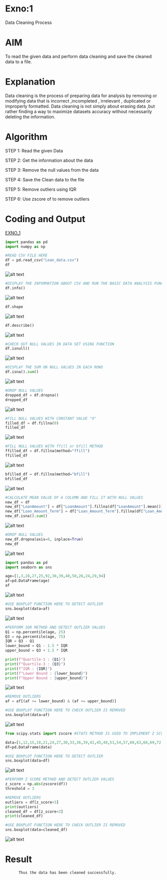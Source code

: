 # Exno:1
Data Cleaning Process

# AIM
To read the given data and perform data cleaning and save the cleaned data to a file.

# Explanation
Data cleaning is the process of preparing data for analysis by removing or modifying data that is incorrect ,incompleted , irrelevant , duplicated or improperly formatted. Data cleaning is not simply about erasing data ,but rather finding a way to maximize datasets accuracy without necessarily deleting the information.

# Algorithm
STEP 1: Read the given Data

STEP 2: Get the information about the data

STEP 3: Remove the null values from the data

STEP 4: Save the Clean data to the file

STEP 5: Remove outliers using IQR

STEP 6: Use zscore of to remove outliers

# Coding and Output

[EXNO_1](EXNO1_DS.ipynb)

```python
import pandas as pd
import numpy as np
```

```python
#READ CSV FILE HERE
df = pd.read_csv("Loan_data.csv")
df
```
![alt text](<Screenshot 2025-04-15 160251.png>)  

```python
#DISPLAY THE INFORMATION ABOUT CSV AND RUN THE BASIC DATA ANALYSIS FUNCTIONS
df.info()
```
![alt text](image.png)  

```python
df.shape
```
![alt text](image-1.png)  

```python
df.describe()
```
![alt text](image-2.png)  

```python
#CHECK OUT NULL VALUES IN DATA SET USING FUNCTION
df.isnull()
```
![alt text](image-3.png)  

```python
#DISPLAY THE SUM ON NULL VALUES IN EACH ROWS
df.isna().sum()
```
![alt text](image-4.png)  

```python
#DROP NULL VALUES
dropped_df = df.dropna()
dropped_df
```
![alt text](image-5.png)  

```python
#FILL NULL VALUES WITH CONSTANT VALUE "O"
filled_df = df.fillna(0)
filled_df
```
![alt text](image-6.png)  

```python
#FILL NULL VALUES WITH ffill or bfill METHOD
ffilled_df = df.fillna(method="ffill")
ffilled_df
```
![alt text](image-7.png)  

```python
bfilled_df = df.fillna(method="bfill")
bfilled_df
```
![alt text](image-8.png)  

```python
#CALCULATE MEAN VALUE OF A COLUMN AND FILL IT WITH NULL VALUES
new_df = df
new_df["LoanAmount"] = df["LoanAmount"].fillna(df["LoanAmount"].mean())
new_df["Loan_Amount_Term"] = df["Loan_Amount_Term"].fillna(df["Loan_Amount_Term"].mean())
new_df.isna().sum()

```
![alt text](image-9.png)  

```python
#DROP NULL VALUES
new_df.dropna(axis=0, inplace=True)
new_df
```
![alt text](image-10.png)  

```python
import pandas as pd
import seaborn as sns
```

```python
age=[1,3,28,27,25,92,30,39,40,50,26,24,29,94]
af=pd.DataFrame(age)
af
```
![alt text](image-11.png)  
 
```python
#USE BOXPLOT FUNCTION HERE TO DETECT OUTLIER
sns.boxplot(data=af)
```
![alt text](image-12.png)  

```python
#PERFORM IQR METHOD AND DETECT OUTLIER VALUES
Q1 = np.percentile(age, 25)
Q3 = np.percentile(age, 75)
IQR = Q3 - Q1
lower_bound = Q1 - 1.5 * IQR
upper_bound = Q3 + 1.5 * IQR

print(f"Quartile-1 : {Q1}")
print(f"Quartile-3 : {Q3}")
print(f"IQR : {IQR}")
print(f"Lower Bound : {lower_bound}")
print(f"Upper Bound : {upper_bound}")
```
![alt text](image-13.png)  

```python
#REMOVE OUTLIERS
af = af[(af >= lower_bound) & (af <= upper_bound)]
```

```python
#USE BOXPLOT FUNCTION HERE TO CHECK OUTLIER IS REMOVED
sns.boxplot(data=af)
```
![alt text](image-14.png)  

```python
from scipy.stats import zscore #STATS METHOD IS USED TO IMPLEMENT Z SCORE METHOD
```

```python
data=[1,12,15,18,21,24,27,30,33,36,39,42,45,48,51,54,57,60,63,66,69,72,75,78,81,84,87,90,93,96,99,158]
df=pd.DataFrame(data)
```

```python
#USE BOXPLOT FUNCTION HERE TO DETECT OUTLIER
sns.boxplot(data=df)
```
![alt text](image-15.png)  

```python
#PERFORM Z SCORE METHOD AND DETECT OUTLIER VALUES
z_score = np.abs(zscore(df))
threshold = 3
```

```python
#REMOVE OUTLIERS
outliers = df[z_score>3]
print(outliers)
cleaned_df = df[z_score<3]
print(cleaned_df)
```

```python
#USE BOXPLOT FUNCTION HERE TO CHECK OUTLIER IS REMOVED
sns.boxplot(data=cleaned_df)
```
![alt text](image-16.png)  

# Result
          Thus the data has been cleaned successfully.
